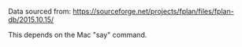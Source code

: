 
Data sourced from:
https://sourceforge.net/projects/fplan/files/fplan-db/2015.10.15/

This depends on the Mac "say" command.

